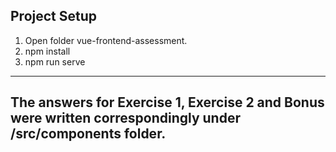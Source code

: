 
## Project Setup
1. Open folder vue-frontend-assessment.
2. npm install
3. npm run serve

---

## The answers for Exercise 1, Exercise 2 and Bonus were written correspondingly under /src/components folder.
